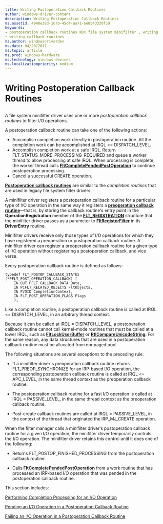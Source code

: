 ```yaml
---
title: Writing Postoperation Callback Routines
author: windows-driver-content
description: Writing Postoperation Callback Routines
ms.assetid: 4940e38d-107b-45c4-aa71-6e8543330f39
keywords:
- postoperation callback routines WDK file system minifilter , writing
- writing callback routines
ms.author: windowsdriverdev
ms.date: 04/20/2017
ms.topic: article
ms.prod: windows-hardware
ms.technology: windows-devices
ms.localizationpriority: medium
---
```


# Writing Postoperation Callback Routines


## <span id="ddk_writing_postoperation_callback_routines_if"></span><span id="DDK_WRITING_POSTOPERATION_CALLBACK_ROUTINES_IF"></span>


A file system minifilter driver uses one or more *postoperation callback routines* to filter I/O operations.

A postoperation callback routine can take one of the following actions:

-   Accomplish completion work directly in postoperation routine. All the completion work can be accomplished at IRQL &lt;= DISPATCH\_LEVEL.
-   Accomplish completion work at a safe IRQL. Return FLT\_STATUS\_MORE\_PROCESSING\_REQUIRED and queue a worker thread to allow processing at safe IRQL. When processing is complete, the worker thread calls [**FltCompletePendedPostOperation**](https://msdn.microsoft.com/library/windows/hardware/ff541897) to continue postoperation processing.
-   Cancel a successful CREATE operation.

[**Postoperation callback routines**](https://msdn.microsoft.com/library/windows/hardware/ff551107) are similar to the *completion routines* that are used in legacy file system filter drivers.

A minifilter driver registers a postoperation callback routine for a particular type of I/O operation in the same way it registers a [**preoperation callback routine**](https://msdn.microsoft.com/library/windows/hardware/ff551109)—that is, by storing the callback routine's entry point in the **OperationRegistration** member of the [**FLT\_REGISTRATION**](https://msdn.microsoft.com/library/windows/hardware/ff544811) structure that the minifilter driver passes as a parameter to [**FltRegisterFilter**](https://msdn.microsoft.com/library/windows/hardware/ff544305) in its **DriverEntry** routine.

Minifilter drivers receive only those types of I/O operations for which they have registered a preoperation or postoperation callback routine. A minifilter driver can register a preoperation callback routine for a given type of I/O operation without registering a postoperation callback, and vice versa.

Every postoperation callback routine is defined as follows:

```
typedef FLT_POSTOP_CALLBACK_STATUS 
(*PFLT_POST_OPERATION_CALLBACK) ( 
    IN OUT PFLT_CALLBACK_DATA Data, 
    IN PCFLT_RELATED_OBJECTS FltObjects, 
    IN PVOID CompletionContext, 
    IN FLT_POST_OPERATION_FLAGS Flags 
    ); 
```

Like a completion routine, a postoperation callback routine is called at IRQL &lt;= DISPATCH\_LEVEL, in an arbitrary thread context.

Because it can be called at IRQL = DISPATCH\_LEVEL, a postoperation callback routine cannot call kernel-mode routines that must be called at a lower IRQL, such as [**FltLockUserBuffer**](https://msdn.microsoft.com/library/windows/hardware/ff543371) or [**RtlCompareUnicodeString**](https://msdn.microsoft.com/library/windows/hardware/ff561782). For the same reason, any data structures that are used in a postoperation callback routine must be allocated from nonpaged pool.

The following situations are several exceptions to the preceding rule:

-   If a minifilter driver's preoperation callback routine returns FLT\_PREOP\_SYNCHRONIZE for an IRP-based I/O operation, the corresponding postoperation callback routine is called at IRQL &lt;= APC\_LEVEL, in the same thread context as the preoperation callback routine.

-   The postoperation callback routine for a fast I/O operation is called at IRQL = PASSIVE\_LEVEL, in the same thread context as the preoperation callback routine.

-   Post-create callback routines are called at IRQL = PASSIVE\_LEVEL, in the context of the thread that originated the IRP\_MJ\_CREATE operation.

When the filter manager calls a minifilter driver's postoperation callback routine for a given I/O operation, the minifilter driver temporarily controls the I/O operation. The minifilter driver retains this control until it does one of the following:

-   Returns FLT\_POSTOP\_FINISHED\_PROCESSING from the postoperation callback routine.

-   Calls [**FltCompletePendedPostOperation**](https://msdn.microsoft.com/library/windows/hardware/ff541897) from a work routine that has processed an IRP-based I/O operation that was pended in the postoperation callback routine.

This section includes:

[Performing Completion Processing for an I/O Operation](performing-completion-processing-for-an-i-o-operation.md)

[Pending an I/O Operation in a Postoperation Callback Routine](pending-an-i-o-operation-in-a-postoperation-callback-routine.md)

[Failing an I/O Operation in a Postoperation Callback Routine](failing-an-i-o-operation-in-a-postoperation-callback-routine.md)

 

 




